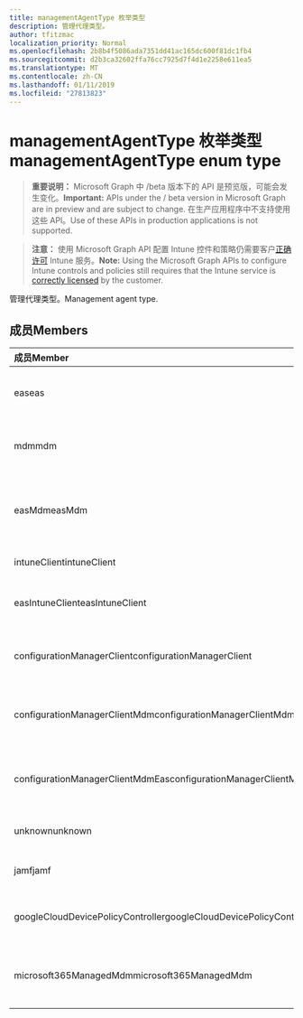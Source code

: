 ```yaml
---
title: managementAgentType 枚举类型
description: 管理代理类型。
author: tfitzmac
localization_priority: Normal
ms.openlocfilehash: 2b8b4f5086ada7351dd41ac165dc600f81dc1fb4
ms.sourcegitcommit: d2b3ca32602ffa76cc7925d7f4d1e2258e611ea5
ms.translationtype: MT
ms.contentlocale: zh-CN
ms.lasthandoff: 01/11/2019
ms.locfileid: "27813823"
---
```

# <a name="managementagenttype-enum-type"></a><span data-ttu-id="57772-103">managementAgentType 枚举类型</span><span class="sxs-lookup"><span data-stu-id="57772-103">managementAgentType enum type</span></span>

> <span data-ttu-id="57772-104">**重要说明：** Microsoft Graph 中 /beta 版本下的 API 是预览版，可能会发生变化。</span><span class="sxs-lookup"><span data-stu-id="57772-104">**Important:** APIs under the / beta version in Microsoft Graph are in preview and are subject to change.</span></span> <span data-ttu-id="57772-105">在生产应用程序中不支持使用这些 API。</span><span class="sxs-lookup"><span data-stu-id="57772-105">Use of these APIs in production applications is not supported.</span></span>

> <span data-ttu-id="57772-106">**注意：** 使用 Microsoft Graph API 配置 Intune 控件和策略仍需要客户[正确许可](https://go.microsoft.com/fwlink/?linkid=839381) Intune 服务。</span><span class="sxs-lookup"><span data-stu-id="57772-106">**Note:** Using the Microsoft Graph APIs to configure Intune controls and policies still requires that the Intune service is [correctly licensed](https://go.microsoft.com/fwlink/?linkid=839381) by the customer.</span></span>

<span data-ttu-id="57772-107">管理代理类型。</span><span class="sxs-lookup"><span data-stu-id="57772-107">Management agent type.</span></span>
## <a name="members"></a><span data-ttu-id="57772-108">成员</span><span class="sxs-lookup"><span data-stu-id="57772-108">Members</span></span>
|<span data-ttu-id="57772-109">成员</span><span class="sxs-lookup"><span data-stu-id="57772-109">Member</span></span>|<span data-ttu-id="57772-110">值</span><span class="sxs-lookup"><span data-stu-id="57772-110">Value</span></span>|<span data-ttu-id="57772-111">Description</span><span class="sxs-lookup"><span data-stu-id="57772-111">Description</span></span>|
|:---|:---|:---|
|<span data-ttu-id="57772-112">eas</span><span class="sxs-lookup"><span data-stu-id="57772-112">eas</span></span>|<span data-ttu-id="57772-113">1</span><span class="sxs-lookup"><span data-stu-id="57772-113">1</span></span>|<span data-ttu-id="57772-114">设备管理 Exchange server。</span><span class="sxs-lookup"><span data-stu-id="57772-114">The device is managed by Exchange server.</span></span>|
|<span data-ttu-id="57772-115">mdm</span><span class="sxs-lookup"><span data-stu-id="57772-115">mdm</span></span>|<span data-ttu-id="57772-116">2</span><span class="sxs-lookup"><span data-stu-id="57772-116">2</span></span>|<span data-ttu-id="57772-117">设备管理由 Intune mdm。</span><span class="sxs-lookup"><span data-stu-id="57772-117">The device is managed by Intune MDM.</span></span>|
|<span data-ttu-id="57772-118">easMdm</span><span class="sxs-lookup"><span data-stu-id="57772-118">easMdm</span></span>|<span data-ttu-id="57772-119">3</span><span class="sxs-lookup"><span data-stu-id="57772-119">3</span></span>|<span data-ttu-id="57772-120">设备所管理的 Exchange server 和 Intune mdm。</span><span class="sxs-lookup"><span data-stu-id="57772-120">The device is managed by both Exchange server and Intune MDM.</span></span>|
|<span data-ttu-id="57772-121">intuneClient</span><span class="sxs-lookup"><span data-stu-id="57772-121">intuneClient</span></span>|<span data-ttu-id="57772-122">4</span><span class="sxs-lookup"><span data-stu-id="57772-122">4</span></span>|<span data-ttu-id="57772-123">Intune 客户端托管。</span><span class="sxs-lookup"><span data-stu-id="57772-123">Intune client managed.</span></span>|
|<span data-ttu-id="57772-124">easIntuneClient</span><span class="sxs-lookup"><span data-stu-id="57772-124">easIntuneClient</span></span>|<span data-ttu-id="57772-125">5</span><span class="sxs-lookup"><span data-stu-id="57772-125">5</span></span>|<span data-ttu-id="57772-126">设备是 EAS 和 Intune 客户端双托管。</span><span class="sxs-lookup"><span data-stu-id="57772-126">The device is EAS and Intune client dual managed.</span></span>|
|<span data-ttu-id="57772-127">configurationManagerClient</span><span class="sxs-lookup"><span data-stu-id="57772-127">configurationManagerClient</span></span>|<span data-ttu-id="57772-128">8</span><span class="sxs-lookup"><span data-stu-id="57772-128">8</span></span>|<span data-ttu-id="57772-129">设备管理由配置管理器中。</span><span class="sxs-lookup"><span data-stu-id="57772-129">The device is managed by Configuration Manager.</span></span>|
|<span data-ttu-id="57772-130">configurationManagerClientMdm</span><span class="sxs-lookup"><span data-stu-id="57772-130">configurationManagerClientMdm</span></span>|<span data-ttu-id="57772-131">10</span><span class="sxs-lookup"><span data-stu-id="57772-131">10</span></span>|<span data-ttu-id="57772-132">设备所管理的配置管理器和 mdm。</span><span class="sxs-lookup"><span data-stu-id="57772-132">The device is managed by Configuration Manager and MDM.</span></span>|
|<span data-ttu-id="57772-133">configurationManagerClientMdmEas</span><span class="sxs-lookup"><span data-stu-id="57772-133">configurationManagerClientMdmEas</span></span>|<span data-ttu-id="57772-134">11</span><span class="sxs-lookup"><span data-stu-id="57772-134">11</span></span>|<span data-ttu-id="57772-135">配置管理器、 MDM 和 Eas 由管理设备。</span><span class="sxs-lookup"><span data-stu-id="57772-135">The device is managed by Configuration Manager, MDM and Eas.</span></span>|
|<span data-ttu-id="57772-136">unknown</span><span class="sxs-lookup"><span data-stu-id="57772-136">unknown</span></span>|<span data-ttu-id="57772-137">16</span><span class="sxs-lookup"><span data-stu-id="57772-137">16</span></span>|<span data-ttu-id="57772-138">未知的管理代理类型。</span><span class="sxs-lookup"><span data-stu-id="57772-138">Unknown management agent type.</span></span>|
|<span data-ttu-id="57772-139">jamf</span><span class="sxs-lookup"><span data-stu-id="57772-139">jamf</span></span>|<span data-ttu-id="57772-140">32</span><span class="sxs-lookup"><span data-stu-id="57772-140">32</span></span>|<span data-ttu-id="57772-141">从 Jamf 获取设备属性。</span><span class="sxs-lookup"><span data-stu-id="57772-141">The device attributes are fetched from Jamf.</span></span>|
|<span data-ttu-id="57772-142">googleCloudDevicePolicyController</span><span class="sxs-lookup"><span data-stu-id="57772-142">googleCloudDevicePolicyController</span></span>|<span data-ttu-id="57772-143">64</span><span class="sxs-lookup"><span data-stu-id="57772-143">64</span></span>|<span data-ttu-id="57772-144">由 Google 的 CloudDPC 管理设备。</span><span class="sxs-lookup"><span data-stu-id="57772-144">The device is managed by Google's CloudDPC.</span></span>|
|<span data-ttu-id="57772-145">microsoft365ManagedMdm</span><span class="sxs-lookup"><span data-stu-id="57772-145">microsoft365ManagedMdm</span></span>|<span data-ttu-id="57772-146">258</span><span class="sxs-lookup"><span data-stu-id="57772-146">258</span></span>|<span data-ttu-id="57772-147">由 Microsoft 365 通过 Intune 管理此设备。</span><span class="sxs-lookup"><span data-stu-id="57772-147">This device is managed by Microsoft 365 through Intune.</span></span>|





